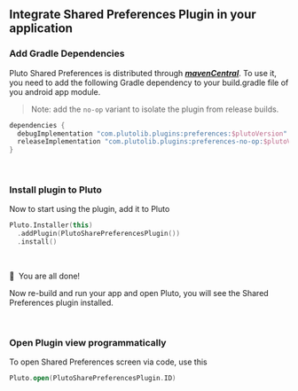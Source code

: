 ## Integrate Shared Preferences Plugin in your application


### Add Gradle Dependencies
Pluto Shared Preferences is distributed through [***mavenCentral***](https://central.sonatype.com/artifact/com.plutolib.plugins/preferences). To use it, you need to add the following Gradle dependency to your build.gradle file of you android app module.

> Note: add the `no-op` variant to isolate the plugin from release builds.
```groovy
dependencies {
  debugImplementation "com.plutolib.plugins:preferences:$plutoVersion"
  releaseImplementation "com.plutolib.plugins:preferences-no-op:$plutoVersion"
}
```
<br>

### Install plugin to Pluto

Now to start using the plugin, add it to Pluto
```kotlin
Pluto.Installer(this)
  .addPlugin(PlutoSharePreferencesPlugin())
  .install()
```
<br>

🎉 &nbsp;You are all done!

Now re-build and run your app and open Pluto, you will see the Shared Preferences plugin installed.

<br>

### Open Plugin view programmatically
To open Shared Preferences screen via code, use this
```kotlin
Pluto.open(PlutoSharePreferencesPlugin.ID)
```
